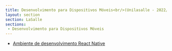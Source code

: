 ```yaml
---
title: Desenvolvimento para Dispositivos Móveis<br/>(Unilasalle - 2022/2)
layout: section
section: LaSalle
sections:
 - Desenvolvimento para Dispositivos Móveis
---
```


* [Ambiente de desenvolvimento React Native](/tools/react-install)
